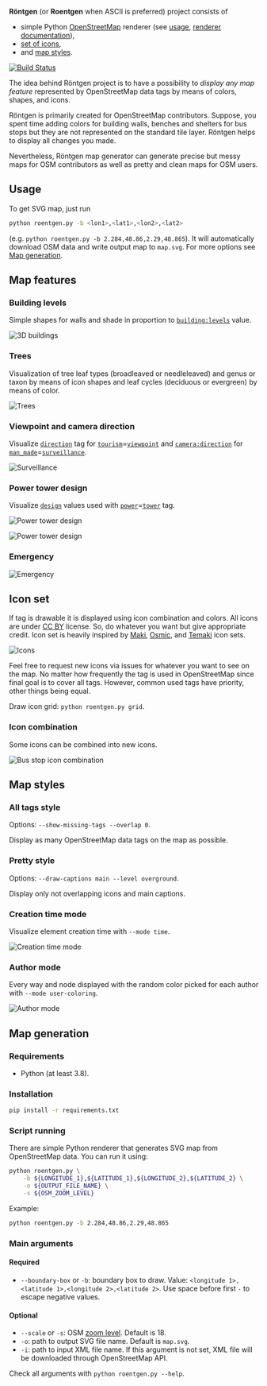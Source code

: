 **Röntgen** (or **Roentgen** when ASCII is preferred) project consists of

  * simple Python [OpenStreetMap](http://openstreetmap.org) renderer (see [usage](#usage), [renderer documentation](#map-generation)),
  * [set of icons](#icon-set),
  * and [map styles](#map-styles).

[![Build Status](https://travis-ci.org/enzet/Roentgen.svg?branch=master)](https://travis-ci.org/enzet/Roentgen)

The idea behind Röntgen project is to have a possibility to *display any map feature* represented by OpenStreetMap data tags by means of colors, shapes, and icons.

Röntgen is primarily created for OpenStreetMap contributors. Suppose, you spent time adding colors for building walls, benches and shelters for bus stops but they are not represented on the standard tile layer. Röntgen helps to display all changes you made.

Nevertheless, Röntgen map generator can generate precise but messy maps for OSM contributors as well as pretty and clean maps for OSM users.

Usage
-----

To get SVG map, just run

```bash
python roentgen.py -b <lon1>,<lat1>,<lon2>,<lat2>
```

(e.g. `python roentgen.py -b 2.284,48.86,2.29,48.865`). It will automatically download OSM data and write output map to `map.svg`. For more options see [Map generation](#map-generation).

Map features
------------

### Building levels ###

Simple shapes for walls and shade in proportion to [`building:levels`](https://wiki.openstreetmap.org/wiki/Key:building:levels) value.

![3D buildings](doc/buildings.png)

### Trees ###

Visualization of tree leaf types (broadleaved or needleleaved) and genus or taxon by means of icon shapes and leaf cycles (deciduous or evergreen) by means of color.

![Trees](doc/trees.png)

### Viewpoint and camera direction ###

Visualize [`direction`](https://wiki.openstreetmap.org/wiki/Key:direction) tag for [`tourism`](https://wiki.openstreetmap.org/wiki/Key:tourism)=[`viewpoint`](https://wiki.openstreetmap.org/wiki/Tag:tourism=viewpoint) and [`camera:direction`](https://wiki.openstreetmap.org/wiki/Key:camera:direction) for [`man_made`](https://wiki.openstreetmap.org/wiki/Key:man_made)=[`surveillance`](https://wiki.openstreetmap.org/wiki/Tag:man_made=surveillance).

![Surveillance](doc/surveillance.png)

### Power tower design ###

Visualize [`design`](https://wiki.openstreetmap.org/wiki/Key:design) values used with [`power`](https://wiki.openstreetmap.org/wiki/Key:power)=[`tower`](https://wiki.openstreetmap.org/wiki/Tag:power=tower) tag.

![Power tower design](doc/power_tower_design.png)

![Power tower design](doc/power.png)

### Emergency ###

![Emergency](doc/emergency.png)

Icon set
--------

If tag is drawable it is displayed using icon combination and colors. All icons are under [CC BY](http://creativecommons.org/licenses/by/4.0/) license. So, do whatever you want but give appropriate credit. Icon set is heavily inspired by [Maki](https://github.com/mapbox/maki), [Osmic](https://github.com/gmgeo/osmic), and [Temaki](https://github.com/ideditor/temaki) icon sets.

![Icons](doc/grid.png)

Feel free to request new icons via issues for whatever you want to see on the map. No matter how frequently the tag is used in OpenStreetMap since final goal is to cover all tags. However, common used tags have priority, other things being equal.

Draw icon grid: `python roentgen.py grid`.

### Icon combination ###

Some icons can be combined into new icons.

![Bus stop icon combination](doc/bus_stop.png)

Map styles
----------

### All tags style ###

Options: `--show-missing-tags --overlap 0`.

Display as many OpenStreetMap data tags on the map as possible.

### Pretty style ###

Options: `--draw-captions main --level overground`.

Display only not overlapping icons and main captions.

### Creation time mode ###

Visualize element creation time with `--mode time`.

![Creation time mode](doc/time.png)

### Author mode ###

Every way and node displayed with the random color picked for each author with `--mode user-coloring`.

![Author mode](doc/user.png)

Map generation
--------------

### Requirements ###

  * Python (at least 3.8).

### Installation ###

```bash
pip install -r requirements.txt
```

### Script running ###

There are simple Python renderer that generates SVG map from OpenStreetMap data. You can run it using:

```bash
python roentgen.py \
    -b ${LONGITUDE_1},${LATITUDE_1},${LONGITUDE_2},${LATITUDE_2} \
    -o ${OUTPUT_FILE_NAME} \
    -s ${OSM_ZOOM_LEVEL}
```

Example:

```bash
python roentgen.py -b 2.284,48.86,2.29,48.865
```

### Main arguments ###

#### Required ####

  * `--boundary-box` or `-b`: boundary box to draw. Value: `<longitude 1>,<latitude 1>,<longitude 2>,<latitude 2>`. Use space before first `-` to escape negative values.

#### Optional ####

  * `--scale` or `-s`: OSM [zoom level](https://wiki.openstreetmap.org/wiki/Zoom_levels). Default is 18.
  * `-o`: path to output SVG file name. Default is `map.svg`.
  * `-i`: path to input XML file name. If this argument is not set, XML file will be downloaded through OpenStreetMap API.

Check all arguments with `python roentgen.py --help`.

